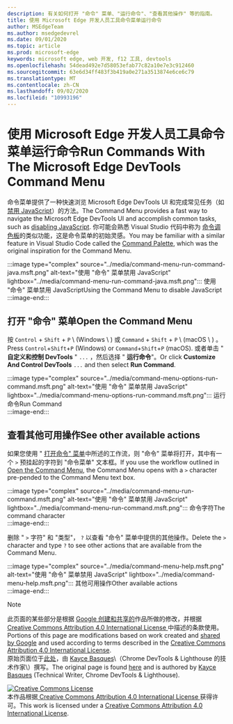 ```yaml
---
description: 有关如何打开 "命令" 菜单、"运行命令"、"查看其他操作" 等的指南。
title: 使用 Microsoft Edge 开发人员工具命令菜单运行命令
author: MSEdgeTeam
ms.author: msedgedevrel
ms.date: 09/01/2020
ms.topic: article
ms.prod: microsoft-edge
keywords: microsoft edge, web 开发, f12 工具, devtools
ms.openlocfilehash: 54dead492e7d58053efab77c82a10e7e3c912460
ms.sourcegitcommit: 63e6d34ff483f3b419a0e271a3513874e6ce6c79
ms.translationtype: MT
ms.contentlocale: zh-CN
ms.lasthandoff: 09/02/2020
ms.locfileid: "10993196"
---
```

<!-- Copyright Kayce Basques 

   Licensed under the Apache License, Version 2.0 (the "License");
   you may not use this file except in compliance with the License.
   You may obtain a copy of the License at

       https://www.apache.org/licenses/LICENSE-2.0

   Unless required by applicable law or agreed to in writing, software
   distributed under the License is distributed on an "AS IS" BASIS,
   WITHOUT WARRANTIES OR CONDITIONS OF ANY KIND, either express or implied.
   See the License for the specific language governing permissions and
   limitations under the License.  -->  





# <span data-ttu-id="5fddb-104">使用 Microsoft Edge 开发人员工具命令菜单运行命令</span><span class="sxs-lookup"><span data-stu-id="5fddb-104">Run Commands With The Microsoft Edge DevTools Command Menu</span></span>   

  

<span data-ttu-id="5fddb-105">命令菜单提供了一种快速浏览 Microsoft Edge DevTools UI 和完成常见任务（如 [禁用 JavaScript][JavascriptDisable]）的方法。</span><span class="sxs-lookup"><span data-stu-id="5fddb-105">The Command Menu provides a fast way to navigate the Microsoft Edge DevTools UI and accomplish common tasks, such as [disabling JavaScript][JavascriptDisable].</span></span>  <span data-ttu-id="5fddb-106">你可能会熟悉 Visual Studio 代码中称为 [命令调色板][VisualStudioCodeUICommandPalette]的类似功能，这是命令菜单的初始灵感。</span><span class="sxs-lookup"><span data-stu-id="5fddb-106">You may be familiar with a similar feature in Visual Studio Code called the [Command Palette][VisualStudioCodeUICommandPalette], which was the original inspiration for the Command Menu.</span></span>  

:::image type="complex" source="../media/command-menu-run-command-java.msft.png" alt-text="使用 &quot;命令&quot; 菜单禁用 JavaScript" lightbox="../media/command-menu-run-command-java.msft.png":::
   <span data-ttu-id="5fddb-108">使用 "命令" 菜单禁用 JavaScript</span><span class="sxs-lookup"><span data-stu-id="5fddb-108">Using the Command Menu to disable JavaScript</span></span>  
:::image-end:::  

## <span data-ttu-id="5fddb-109">打开 "命令" 菜单</span><span class="sxs-lookup"><span data-stu-id="5fddb-109">Open the Command Menu</span></span>   

<span data-ttu-id="5fddb-110">按 `Control` + `Shift` + `P` \ (Windows \ ) 或 `Command` + `Shift` + `P` \ (macOS \ ) 。</span><span class="sxs-lookup"><span data-stu-id="5fddb-110">Press `Control`+`Shift`+`P` \(Windows\) or `Command`+`Shift`+`P` \(macOS\).</span></span> <span data-ttu-id="5fddb-111">或者单击 " **自定义和控制 DevTools** " `...` ，然后选择 " **运行命令**"。</span><span class="sxs-lookup"><span data-stu-id="5fddb-111">Or click **Customize And Control DevTools** `...` and then select **Run Command**.</span></span>  

:::image type="complex" source="../media/command-menu-options-run-command.msft.png" alt-text="使用 &quot;命令&quot; 菜单禁用 JavaScript" lightbox="../media/command-menu-options-run-command.msft.png":::
   <span data-ttu-id="5fddb-113">运行命令</span><span class="sxs-lookup"><span data-stu-id="5fddb-113">Run Command</span></span>  
:::image-end:::  

## <span data-ttu-id="5fddb-114">查看其他可用操作</span><span class="sxs-lookup"><span data-stu-id="5fddb-114">See other available actions</span></span>   

<span data-ttu-id="5fddb-115">如果您使用 " [打开命令" 菜单](#open-the-command-menu)中所述的工作流，则 "命令" 菜单将打开，其中有一个 `>` 预挂起的字符到 "命令菜单" 文本框。</span><span class="sxs-lookup"><span data-stu-id="5fddb-115">If you use the workflow outlined in [Open the Command Menu](#open-the-command-menu), the Command Menu opens with a `>` character pre-pended to the Command Menu text box.</span></span>  

:::image type="complex" source="../media/command-menu-run-command.msft.png" alt-text="使用 &quot;命令&quot; 菜单禁用 JavaScript" lightbox="../media/command-menu-run-command.msft.png":::
   <span data-ttu-id="5fddb-117">命令字符</span><span class="sxs-lookup"><span data-stu-id="5fddb-117">The command character</span></span>  
:::image-end:::  

<span data-ttu-id="5fddb-118">删除 " `>` 字符" 和 "类型"， `?` 以查看 "命令" 菜单中提供的其他操作。</span><span class="sxs-lookup"><span data-stu-id="5fddb-118">Delete the `>` character and type `?` to see other actions that are available from the Command Menu.</span></span>  

:::image type="complex" source="../media/command-menu-help.msft.png" alt-text="使用 &quot;命令&quot; 菜单禁用 JavaScript" lightbox="../media/command-menu-help.msft.png":::
   <span data-ttu-id="5fddb-120">其他可用操作</span><span class="sxs-lookup"><span data-stu-id="5fddb-120">Other available actions</span></span>  
:::image-end:::  

 



<!-- links -->  

[JavascriptDisable]: ../javascript/disable.md "通过 Microsoft Edge DevTools 禁用 JavaScript |Microsoft 文档"  

[VisualStudioCodeUICommandPalette]: https://code.visualstudio.com/docs/getstarted/userinterface#_command-palette "命令调色板-Visual Studio 代码 UI"  

> [!NOTE]
> <span data-ttu-id="5fddb-123">此页面的某些部分是根据 [Google 创建和共享的][GoogleSitePolicies]作品所做的修改，并根据[ Creative Commons Attribution 4.0 International License ][CCA4IL]中描述的条款使用。</span><span class="sxs-lookup"><span data-stu-id="5fddb-123">Portions of this page are modifications based on work created and [shared by Google][GoogleSitePolicies] and used according to terms described in the [Creative Commons Attribution 4.0 International License][CCA4IL].</span></span>  
> <span data-ttu-id="5fddb-124">原始页面位于[此处](https://developers.google.com/web/tools/chrome-devtools/command-menu/index)，由 [Kayce Basques][KayceBasques]\（Chrome DevTools \& Lighthouse 的技术作家\）撰写。</span><span class="sxs-lookup"><span data-stu-id="5fddb-124">The original page is found [here](https://developers.google.com/web/tools/chrome-devtools/command-menu/index) and is authored by [Kayce Basques][KayceBasques] \(Technical Writer, Chrome DevTools \& Lighthouse\).</span></span>  

[![Creative Commons License][CCby4Image]][CCA4IL]  
<span data-ttu-id="5fddb-126">本作品根据[ Creative Commons Attribution 4.0 International License ][CCA4IL]获得许可。</span><span class="sxs-lookup"><span data-stu-id="5fddb-126">This work is licensed under a [Creative Commons Attribution 4.0 International License][CCA4IL].</span></span>  

[CCA4IL]: https://creativecommons.org/licenses/by/4.0  
[CCby4Image]: https://i.creativecommons.org/l/by/4.0/88x31.png  
[GoogleSitePolicies]: https://developers.google.com/terms/site-policies  
[KayceBasques]: https://developers.google.com/web/resources/contributors/kaycebasques  
